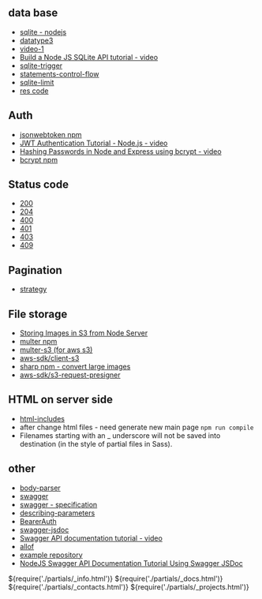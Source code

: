 ## data base

- [sqlite - nodejs](https://www.sqlitetutorial.net/sqlite-nodejs/connect/)
- [datatype3](https://www.sqlite.org/datatype3.html)
- [video-1](https://www.youtube.com/watch?v=ZRYn6tgnEgM&ab_channel=ByteMyke)
- [Build a Node JS SQLite API tutorial - video](https://www.youtube.com/watch?v=mnH_1YGR2PM&ab_channel=ByteMyke)
- [sqlite-trigger](https://www.sqlitetutorial.net/sqlite-trigger/)
- [statements-control-flow](https://www.sqlitetutorial.net/sqlite-nodejs/statements-control-flow/)
- [sqlite-limit](https://www.sqlitetutorial.net/sqlite-limit/)
- [res code](https://www.sqlite.org/rescode.html)

## Auth

- [jsonwebtoken npm](https://www.npmjs.com/package/jsonwebtoken)
- [JWT Authentication Tutorial - Node.js - video](https://www.youtube.com/watch?v=mbsmsi7l3r4&t=828&ab_channel=WebDevSimplified)
- [Hashing Passwords in Node and Express using bcrypt - video](https://www.youtube.com/watch?v=AzA_LTDoFqY&ab_channel=SamMeech-Ward)
- [bcrypt npm](https://www.npmjs.com/package/bcrypt)

## Status code

- [200](https://www.akto.io/academy/200-status-code)
- [204](https://www.akto.io/academy/204-status-code)
- [400](https://developer.mozilla.org/en-US/docs/Web/HTTP/Status/400)
- [401](https://developer.mozilla.org/en-US/docs/Web/HTTP/Status/401)
- [403](https://developer.mozilla.org/en-US/docs/Web/HTTP/Status/403)
- [409](https://www.webfx.com/web-development/glossary/http-status-codes/what-is-a-409-status-code/)

## Pagination

- [strategy](https://medium.com/@premdattan/pagination-and-filter-url-strategy-b67d690120ae)

## File storage

- [Storing Images in S3 from Node Server](https://www.youtube.com/watch?v=eQAIojcArRY&ab_channel=SamMeech-Ward)
- [multer npm](https://www.npmjs.com/package/multer)
- [multer-s3 (for aws s3)](https://www.npmjs.com/package/multer-s3)
- [aws-sdk/client-s3](https://www.npmjs.com/package/@aws-sdk/client-s3)
- [sharp npm - convert large images](https://www.npmjs.com/package/sharp)
- [aws-sdk/s3-request-presigner](https://www.npmjs.com/package/@aws-sdk/s3-request-presigner)

## HTML on server side

- [html-includes](https://www.npmjs.com/package/html-includes)
- after change html files - need generate new main page `npm run compile`
- Filenames starting with an \_ underscore will not be saved into destination (in the style of partial files in Sass).

## other

- [body-parser](https://www.npmjs.com/package/body-parser)
- [swagger](https://www.npmjs.com/package/swagger-ui-express)
- [swagger - specification](https://swagger.io/docs/specification/components/)
- [describing-parameters](https://swagger.io/docs/specification/describing-parameters/)
- [BearerAuth](https://swagger.io/docs/specification/authentication/bearer-authentication/?sbsearch=BearerAuth)
- [swagger-jsdoc](https://github.com/Surnet/swagger-jsdoc?tab=readme-ov-file)
- [Swagger API documentation tutorial - video](https://www.youtube.com/watch?v=dhMlXoTD3mQ&ab_channel=SkillsWithArif)
- [allof](https://swagger.io/specification/v3/?sbsearch=allof)
- [example repository](https://github.com/developerarif55/sequlize-ORM/blob/dev/routes/book.js)
- [NodeJS Swagger API Documentation Tutorial Using Swagger JSDoc](https://www.youtube.com/watch?v=S8kmHtQeflo&ab_channel=MaksimIvanov)

<!-- ==== -->
 <main>
      ${require('./partials/_info.html')}
      ${require('./partials/_docs.html')}
      ${require('./partials/_contacts.html')}
      ${require('./partials/_projects.html')}
    </main>
